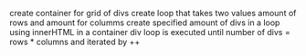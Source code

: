 create container for grid of divs
create loop that takes two values
    amount of rows and amount for columms
    create specified amount of divs in a loop using innerHTML in a container div
        loop is executed until number of divs = rows * columns and iterated by ++



